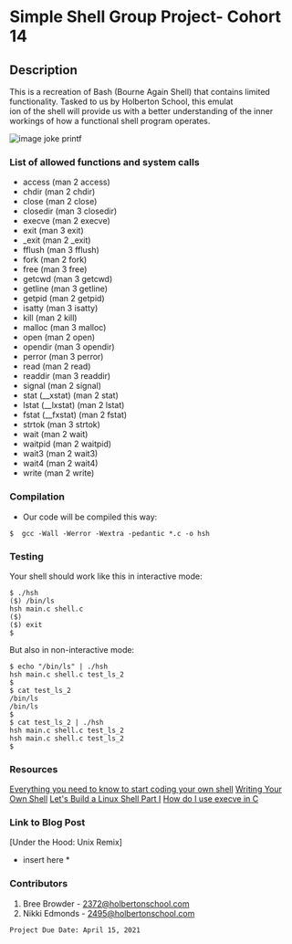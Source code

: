 # Simple Shell Group Project- Cohort 14

## Description

This is a recreation of Bash (Bourne Again Shell) that contains limited functionality. Tasked to us by Holberton School, this emulat\
ion of the shell will provide us with a better understanding of the inner workings of how a functional shell program operates.

![image joke printf](https://user-images.githubusercontent.com/58611397/111072067-fc769700-84a6-11eb-93a2-42cb55eb731d.jpg)

### List of allowed functions and system calls

* access (man 2 access)
* chdir (man 2 chdir)
* close (man 2 close)
* closedir (man 3 closedir)
* execve (man 2 execve)
* exit (man 3 exit)
* _exit (man 2 _exit)
* fflush (man 3 fflush)
* fork (man 2 fork)
* free (man 3 free)
* getcwd (man 3 getcwd)
* getline (man 3 getline)
* getpid (man 2 getpid)
* isatty (man 3 isatty)
* kill (man 2 kill)
* malloc (man 3 malloc)
* open (man 2 open)
* opendir (man 3 opendir)
* perror (man 3 perror)
* read (man 2 read)
* readdir (man 3 readdir)
* signal (man 2 signal)
* stat (__xstat) (man 2 stat)
* lstat (__lxstat) (man 2 lstat)
* fstat (__fxstat) (man 2 fstat)
* strtok (man 3 strtok)
* wait (man 2 wait)
* waitpid (man 2 waitpid)
* wait3 (man 2 wait3)
* wait4 (man 2 wait4)
* write (man 2 write)

### Compilation

* Our code will be compiled this way:
~~~~~~~~~~~~
$  gcc -Wall -Werror -Wextra -pedantic *.c -o hsh
~~~~~~~~~~~~

### Testing

Your shell should work like this in interactive mode:

````
$ ./hsh
($) /bin/ls
hsh main.c shell.c
($)
($) exit
$
````
But also in non-interactive mode:

````
$ echo "/bin/ls" | ./hsh
hsh main.c shell.c test_ls_2
$
$ cat test_ls_2
/bin/ls
/bin/ls
$
$ cat test_ls_2 | ./hsh
hsh main.c shell.c test_ls_2
hsh main.c shell.c test_ls_2
$
````
### Resources

[Everything you need to know to start coding your own shell](https://intranet.hbtn.io/concepts/64)
[Writing Your Own Shell](https://www.cs.cornell.edu/courses/cs414/2004su/homework/shell/shell.html)
[Let's Build a Linux Shell Part I](https://hackernoon.com/lets-build-a-linux-shell-part-i-bz3n3vg1)
[How do I use execve in C](https://jameshfisher.com/2017/02/05/how-do-i-use-execve-in-c/)

### Link to Blog Post

[Under the Hood: Unix Remix]
* insert here *

### Contributors

1. Bree Browder - 2372@holbertonschool.com
3. Nikki Edmonds - 2495@holbertonschool.com

```
Project Due Date: April 15, 2021
```